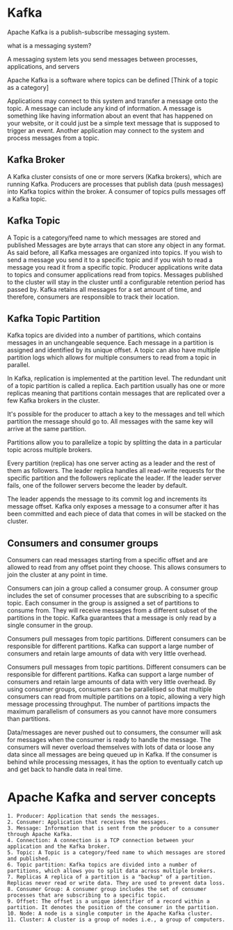# Kafka

Apache Kafka is a publish-subscribe messaging system. 

what is a messaging system?

A messaging system lets you send messages between processes, applications, and servers

Apache Kafka is a software where topics can be defined [Think of a topic as a category]

Applications may connect to this system and transfer a message onto the topic. A message can include any kind of information. A message is something like having information about an event that has happened on your website, or it could just be a simple text message that is supposed to trigger an event. Another application may connect to the system and process messages from a topic.

## Kafka Broker

A Kafka cluster consists of one or more servers (Kafka brokers), which are running Kafka.
Producers are processes that publish data (push messages) into Kafka topics within the broker.
A consumer of topics pulls messages off a Kafka topic.

## Kafka Topic

A Topic is a category/feed name to which messages are stored and published
Messages are byte arrays that can store any object in any format.
As said before, all Kafka messages are organized into topics.
If you wish to send a message you send it to a specific topic and if you wish to read a message you read it from a specific topic.
Producer applications write data to topics and consumer applications read from topics. 
Messages published to the cluster will stay in the cluster until a configurable retention period has passed by. Kafka retains all messages for a set amount of time, and therefore, consumers are responsible to track their location.


## Kafka Topic Partition

Kafka topics are divided into a number of partitions, which contains messages in an unchangeable sequence.
Each message in a partition is assigned and identified by its unique offset.
A topic can also have multiple partition logs which allows for multiple consumers to read from a topic in parallel.

In Kafka, replication is implemented at the partition level. The redundant unit of a topic partition is called a replica.
Each partition usually has one or more replicas meaning that partitions contain messages that are replicated over a few Kafka brokers in the cluster.

It's possible for the producer to attach a key to the messages and tell which partition the message should go to. All messages with the same key will arrive at the same partition.

Partitions allow you to parallelize a topic by splitting the data in a particular topic across multiple brokers.

Every partition (replica) has one server acting as a leader and the rest of them as followers. The leader replica handles all read-write requests for the specific partition and the followers replicate the leader. If the leader server fails, one of the follower servers become the leader by default. 

The leader appends the message to its commit log and increments its message offset. Kafka only exposes a message to a consumer after it has been committed and each piece of data that comes in will be stacked on the cluster.


## Consumers and consumer groups

Consumers can read messages starting from a specific offset and are allowed to read from any offset point they choose.  This allows consumers to join the cluster at any point in time.

Consumers can join a group called a consumer group. A consumer group includes the set of consumer processes that are subscribing to a specific topic. Each consumer in the group is assigned a set of partitions to consume from. They will receive messages from a different subset of the partitions in the topic. Kafka guarantees that a message is only read by a single consumer in the group.

Consumers pull messages from topic partitions. Different consumers can be responsible for different partitions. Kafka can support a large number of consumers and retain large amounts of data with very little overhead. 

Consumers pull messages from topic partitions. Different consumers can be responsible for different partitions. Kafka can support a large number of consumers and retain large amounts of data with very little overhead. By using consumer groups, consumers can be parallelised so that multiple consumers can read from multiple partitions on a topic, allowing a very high message processing throughput. The number of partitions impacts the maximum parallelism of consumers as you cannot have more consumers than partitions.

Data/messages are never pushed out to consumers, the consumer will ask for messages when the consumer is ready to handle the message.
The consumers will never overload themselves with lots of data or loose any data since all messages are being queued up in Kafka. If the consumer is behind while processing messages, it has the option to eventually catch up and get back to handle data in real time.

# Apache Kafka and server concepts

```
1. Producer: Application that sends the messages.
2. Consumer: Application that receives the messages.
3. Message: Information that is sent from the producer to a consumer through Apache Kafka.
4. Connection: A connection is a TCP connection between your application and the Kafka broker.
5. Topic: A Topic is a category/feed name to which messages are stored and published.
6. Topic partition: Kafka topics are divided into a number of partitions, which allows you to split data across multiple brokers.
7. Replicas A replica of a partition is a "backup" of a partition. Replicas never read or write data. They are used to prevent data loss.
8. Consumer Group: A consumer group includes the set of consumer processes that are subscribing to a specific topic.
9. Offset: The offset is a unique identifier of a record within a partition. It denotes the position of the consumer in the partition.
10. Node: A node is a single computer in the Apache Kafka cluster.
11. Cluster: A cluster is a group of nodes i.e., a group of computers.

```


